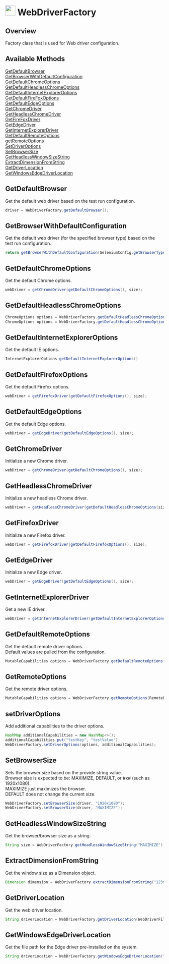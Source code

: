 # <img src="resources/maqslogo.ico" height="32" width="32"> WebDriverFactory

## Overview
Factory class that is used for Web driver configuration.

## Available Methods
[GetDefaultBrowser](#GetDefaultBrowser)  
[GetBrowserWithDefaultConfiguration](#GetBrowserWithDefaultConfiguration)  
[GetDefaultChromeOptions](#GetDefaultChromeOptions)  
[GetDefaultHeadlessChromeOptions](#GetDefaultHeadlessChromeOptions)  
[GetDefaultInternetExplorerOptions](#GetDefaultInternetExplorerOptions)  
[GetDefaultFireFoxOptions](#GetDefaultFireFoxOptions)  
[GetDefaultEdgeOptions](#GetDefaultEdgeOptions)  
[GetChromeDriver](#GetChromeDriver)  
[GetHeadlessChromeDriver](#GetHeadlessChromeDriver)  
[GetFireFoxDriver](#GetFireFoxDriver)  
[GetEdgeDriver](#GetEdgeDriver)  
[GetInternetExplorerDriver](#GetInternetExplorerDriver)  
[GetDefaultRemoteOptions](#GetDefaultRemoteOptions)  
[getRemoteOptions](#GetRemoteOptions)  
[SetDriverOptions](#SetDriverOptions)  
[SetBrowserSize](#setBrowserSize)  
[GetHeadlessWindowSizeString](#GetHeadlessWindowSizeString)    
[ExtractDimensionFromString](#ExtractDimensionFromString)  
[GetDriverLocation](#GetDriverLocation)  
[GetWindowsEdgeDriverLocation](#GetWindowsEdgeDriverLocation)  

## GetDefaultBrowser
Get the default web driver based on the test run configuration.
```java
driver = WebDriverFactory.getDefaultBrowser();
```

## GetBrowserWithDefaultConfiguration
Get the default web driver (for the specified browser type) based on the test run configuration.
```java
return getBrowserWithDefaultConfiguration(SeleniumConfig.getBrowserType());
```

## GetDefaultChromeOptions
Get the default Chrome options.
```java
webDriver = getChromeDriver(getDefaultChromeOptions(), size);
```

## GetDefaultHeadlessChromeOptions
```java
ChromeOptions options = WebDriverFactory.getDefaultHeadlessChromeOptions();
ChromeOptions options = WebDriverFactory.getDefaultHeadlessChromeOptions(size);
```

## GetDefaultInternetExplorerOptions
Get the default IE options.
```java
InternetExplorerOptions getDefaultInternetExplorerOptions()
```

## GetDefaultFirefoxOptions
Get the default Firefox options.
```java
webDriver = getFirefoxDriver(getDefaultFirefoxOptions(), size);
```

## GetDefaultEdgeOptions
Get the default Edge options.
```java
webDriver = getEdgeDriver(getDefaultEdgeOptions(), size);
```

## GetChromeDriver
Initialize a new Chrome driver.
```java
webDriver = getChromeDriver(getDefaultChromeOptions(), size);
```

## GetHeadlessChromeDriver
Initialize a new headless Chrome driver.
```java
webDriver = getHeadlessChromeDriver(getDefaultHeadlessChromeOptions(size));
```

## GetFirefoxDriver
Initialize a new Firefox driver.
```java
webDriver = getFirefoxDriver(getDefaultFirefoxOptions(), size);
```

## GetEdgeDriver
Initialize a new Edge driver.
```java
webDriver = getEdgeDriver(getDefaultEdgeOptions(), size);
```

## GetInternetExplorerDriver
Get a new IE driver.
```java
webDriver = getInternetExplorerDriver(getDefaultInternetExplorerOptions(), size);
```

## GetDefaultRemoteOptions
Get the default remote driver options.
<br> Default values are pulled from the configuration.
```java
MutableCapabilities options = WebDriverFactory.getDefaultRemoteOptions();
```

## GetRemoteOptions
Get the remote driver options.
```java
MutableCapabilities options = WebDriverFactory.getRemoteOptions(RemoteBrowserType.IE);
```

## setDriverOptions
Add additional capabilities to the driver options.
```java
HashMap additionalCapabilities = new HashMap<>();
additionalCapabilities.put("testKey", "testValue");
WebDriverFactory.setDriverOptions(options, additionalCapabilities);
```

## SetBrowserSize
Sets the browser size based on the provide string value. 
<br>Browser size is expected to be: MAXIMIZE, DEFAULT, or #x# (such as 1920x1080).
<br>MAXIMIZE just maximizes the browser.
<br>DEFAULT does not change the current size.
```java
WebDriverFactory.setBrowserSize(driver, "1920x1080");
WebDriverFactory.setBrowserSize(driver, "MAXIMIZE");
```

## GetHeadlessWindowSizeString
Get the browser/browser size as a string.
```java
String size = WebDriverFactory.getHeadlessWindowSizeString("MAXIMIZE");
```

## ExtractDimensionFromString
Get the window size as a Dimension object.
```java
Dimension dimension = WebDriverFactory.extractDimensionFromString("123x456");
```

## GetDriverLocation
Get the web driver location.
```java
String driverLocation = WebDriverFactory.getDriverLocation(WebDriverFile.CHROME.getFile());
```

## GetWindowsEdgeDriverLocation
Get the file path for the Edge driver pre-installed on the system.
```java
String driverLocation = WebDriverFactory.getWindowsEdgeDriverLocation("testFile");
```